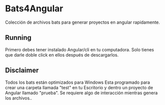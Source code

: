 # Bats4Angular
Colección de archivos bats para generar proyectos en angular rapidamente.

## Running
Primero debes tener instalado Angular/cli en tu computadora.
Solo tienes que darle doble click en ellos después de descargarlos.

## Disclaimer
Todos los bats están optimizados para Windows
Esta programado para crear una carpeta llamada "test" en tu Escritorio y dentro un proyecto de Angular llamado "prueba".
Se requiere algo de interacción mientras genera los archivos..
